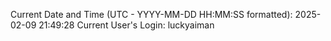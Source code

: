Current Date and Time (UTC - YYYY-MM-DD HH:MM:SS formatted): 2025-02-09 21:49:28
Current User's Login: luckyaiman
